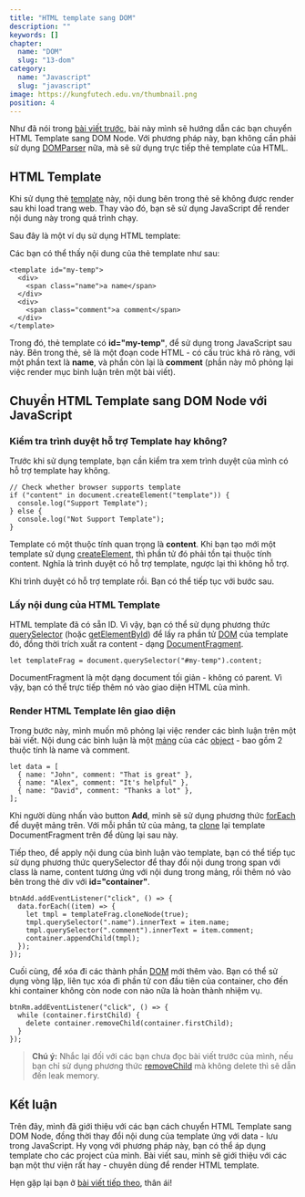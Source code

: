 ```yaml
---
title: "HTML template sang DOM"
description: ""
keywords: []
chapter:
  name: "DOM"
  slug: "13-dom"
category:
  name: "Javascript"
  slug: "javascript"
image: https://kungfutech.edu.vn/thumbnail.png
position: 4
---
```


Như đã nói trong [bài viết trước](/html-string-sang-dom-node-voi-domparser/), bài này mình sẽ hướng dẫn các bạn chuyển HTML Template sang DOM Node. Với phương pháp này, bạn không cần phải sử dụng [DOMParser](https://developer.mozilla.org/en-US/docs/Web/API/DOMParser) nữa, mà sẽ sử dụng trực tiếp thẻ template của HTML.

## HTML Template

Khi sử dụng thẻ [template](https://developer.mozilla.org/en-US/docs/Web/HTML/Element/template) này, nội dung bên trong thẻ sẽ không được render sau khi load trang web. Thay vào đó, bạn sẽ sử dụng JavaScript để render nội dung này trong quá trình chạy.

Sau đây là một ví dụ sử dụng HTML template:

[](https://codepen.io/completejavascript/pen/MVyXyp)

Các bạn có thể thấy nội dung của thẻ template như sau:

    <template id="my-temp">
      <div>
        <span class="name">a name</span>
      </div>
      <div>
        <span class="comment">a comment</span>
      </div>
    </template>

Trong đó, thẻ template có **id="my-temp"**, để sử dụng trong JavaScript sau này. Bên trong thẻ, sẽ là một đoạn code HTML - có cấu trúc khá rõ ràng, với một phần text là **name**, và phần còn lại là **comment** (phần này mô phỏng lại việc render mục bình luận trên một bài viết).

## Chuyển HTML Template sang DOM Node với JavaScript

### Kiểm tra trình duyệt hỗ trợ Template hay không?

Trước khi sử dụng template, bạn cần kiểm tra xem trình duyệt của mình có hỗ trợ template hay không.

    // Check whether browser supports template
    if ("content" in document.createElement("template")) {
      console.log("Support Template");
    } else {
      console.log("Not Support Template");
    }

Template có một thuộc tính quan trọng là **content**. Khi bạn tạo mới một template sử dụng [createElement](https://developer.mozilla.org/en-US/docs/Web/API/Document/createElement), thì phần tử đó phải tồn tại thuộc tính content. Nghĩa là trình duyệt có hỗ trợ template, ngược lại thì không hỗ trợ.

Khi trình duyệt có hỗ trợ template rồi. Bạn có thể tiếp tục với bước sau.

### Lấy nội dung của HTML Template

HTML template đã có sẵn ID. Vì vậy, bạn có thể sử dụng phương thức [querySelector](https://developer.mozilla.org/en-US/docs/Web/API/Document/querySelector) (hoặc [getElementById](https://developer.mozilla.org/en-US/docs/Web/API/Document/getElementById)) để lấy ra phần tử [DOM](/co-ban-ve-dom-javascript/) của template đó, đồng thời trích xuất ra content - dạng [DocumentFragment](https://developer.mozilla.org/en-US/docs/Web/API/DocumentFragment).

    let templateFrag = document.querySelector("#my-temp").content;

DocumentFragment là một dạng document tối giản - không có parent. Vì vậy, bạn có thể trực tiếp thêm nó vào giao diện HTML của mình.

### Render HTML Template lên giao diện

Trong bước này, mình muốn mô phỏng lại việc render các bình luận trên một bài viết. Nội dung các bình luận là một [mảng](/array-la-gi-array-trong-javascript/) của các [object](/object-la-gi-object-trong-javascript/) - bao gồm 2 thuộc tính là name và comment.

    let data = [
      { name: "John", comment: "That is great" },
      { name: "Alex", comment: "It's helpful" },
      { name: "David", comment: "Thanks a lot" },
    ];

Khi người dùng nhấn vào button **Add**, mình sẽ sử dụng phương thức [forEach](/javascript-foreach-la-cai-quai-gi/) để duyệt mảng trên. Với mỗi phần tử của mảng, ta [clone](https://developer.mozilla.org/en-US/docs/Web/API/DOMParser) lại template DocumentFragment trên để dùng lại sau này.

Tiếp theo, để apply nội dung của bình luận vào template, bạn có thể tiếp tục sử dụng phương thức querySelector để thay đổi nội dung trong span với class là name, content tương ứng với nội dung trong mảng, rồi thêm nó vào bên trong thẻ div với **id="container"**.

    btnAdd.addEventListener("click", () => {
      data.forEach((item) => {
        let tmpl = templateFrag.cloneNode(true);
        tmpl.querySelector(".name").innerText = item.name;
        tmpl.querySelector(".comment").innerText = item.comment;
        container.appendChild(tmpl);
      });
    });

Cuối cùng, để xóa đi các thành phần [DOM](/co-ban-ve-dom-javascript/) mới thêm vào. Bạn có thể sử dụng vòng lặp, liên tục xóa đi phần tử con đầu tiên của container, cho đến khi container không còn node con nào nữa là hoàn thành nhiệm vụ.

    btnRm.addEventListener("click", () => {
      while (container.firstChild) {
        delete container.removeChild(container.firstChild);
      }
    });

> **Chú ý:** Nhắc lại đối với các bạn chưa đọc bài viết trước của mình, nếu bạn chỉ sử dụng phương thức [removeChild](https://developer.mozilla.org/en-US/docs/Web/API/DOMParser) mà không delete thì sẽ dẫn đến leak memory.

## Kết luận

Trên đây, mình đã giới thiệu với các bạn cách chuyển HTML Template sang DOM Node, đồng thời thay đổi nội dung của template ứng với data - lưu trong JavaScript. Hy vọng với phương pháp này, bạn có thể áp dụng template cho các project của mình. Bài viết sau, mình sẽ giới thiệu với các bạn một thư viện rất hay - chuyên dùng để render HTML template.

Hẹn gặp lại bạn ở [bài viết tiếp theo](/mustache-template-voi-jquery/), thân ái!
